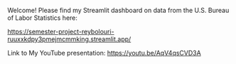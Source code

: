  Welcome! Please find my Streamlit dashboard on data from the U.S. Bureau of Labor Statistics here:
 
 https://semester-project-reybolouri-ruuxxkdpy3pmejmcmmking.streamlit.app/

Link to My YouTube presentation: 
https://youtu.be/AqV4qsCVD3A
